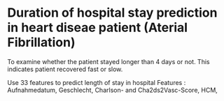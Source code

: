 # Duration of hospital stay prediction in heart diseae patient (Aterial Fibrillation)

To examine whether the patient stayed longer than 4 days or not.
This indicates patient recovered fast or slow.

Use 33 features to predict length of stay in hospital
Features :
Aufnahmedatum, Geschlecht, Charlson- and Cha2ds2Vasc-Score, HCM, 
